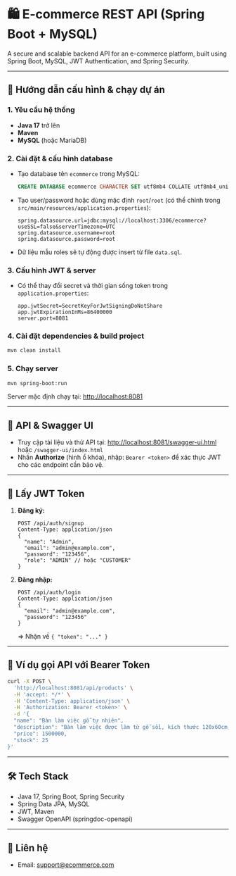 # 🛍️ E-commerce REST API (Spring Boot + MySQL)

A secure and scalable backend API for an e-commerce platform, built using Spring Boot, MySQL, JWT Authentication, and Spring Security.

---

## 🚀 Hướng dẫn cấu hình & chạy dự án

### 1. Yêu cầu hệ thống

- **Java 17** trở lên
- **Maven**
- **MySQL** (hoặc MariaDB)

### 2. Cài đặt & cấu hình database

- Tạo database tên `ecommerce` trong MySQL:
  ```sql
  CREATE DATABASE ecommerce CHARACTER SET utf8mb4 COLLATE utf8mb4_unicode_ci;
  ```
- Tạo user/password hoặc dùng mặc định `root`/`root` (có thể chỉnh trong `src/main/resources/application.properties`):
  ```properties
  spring.datasource.url=jdbc:mysql://localhost:3306/ecommerce?useSSL=false&serverTimezone=UTC
  spring.datasource.username=root
  spring.datasource.password=root
  ```
- Dữ liệu mẫu roles sẽ tự động được insert từ file `data.sql`.

### 3. Cấu hình JWT & server

- Có thể thay đổi secret và thời gian sống token trong `application.properties`:
  ```properties
  app.jwtSecret=SecretKeyForJwtSigningDoNotShare
  app.jwtExpirationInMs=86400000
  server.port=8081
  ```

### 4. Cài đặt dependencies & build project

```bash
mvn clean install
```

### 5. Chạy server

```bash
mvn spring-boot:run
```

Server mặc định chạy tại: [http://localhost:8081](http://localhost:8081)

---

## 📘 API & Swagger UI

- Truy cập tài liệu và thử API tại: [http://localhost:8081/swagger-ui.html](http://localhost:8081/swagger-ui.html) hoặc `/swagger-ui/index.html`
- Nhấn **Authorize** (hình ổ khóa), nhập: `Bearer <token>` để xác thực JWT cho các endpoint cần bảo vệ.

---

## 🔐 Lấy JWT Token

1. **Đăng ký:**
   ```http
   POST /api/auth/signup
   Content-Type: application/json
   {
     "name": "Admin",
     "email": "admin@example.com",
     "password": "123456",
     "role": "ADMIN" // hoặc "CUSTOMER"
   }
   ```
2. **Đăng nhập:**
   ```http
   POST /api/auth/login
   Content-Type: application/json
   {
     "email": "admin@example.com",
     "password": "123456"
   }
   ```
   => Nhận về `{ "token": "..." }`

---

## 🛒 Ví dụ gọi API với Bearer Token

```bash
curl -X POST \
  'http://localhost:8081/api/products' \
  -H 'accept: */*' \
  -H 'Content-Type: application/json' \
  -H 'Authorization: Bearer <token>' \
  -d '{
  "name": "Bàn làm việc gỗ tự nhiên",
  "description": "Bàn làm việc được làm từ gỗ sồi, kích thước 120x60cm, phù hợp cho văn phòng và học tập.",
  "price": 1500000,
  "stock": 25
}'
```

---

## 🛠 Tech Stack

- Java 17, Spring Boot, Spring Security
- Spring Data JPA, MySQL
- JWT, Maven
- Swagger OpenAPI (springdoc-openapi)

---

## 📩 Liên hệ

- Email: support@ecommerce.com
